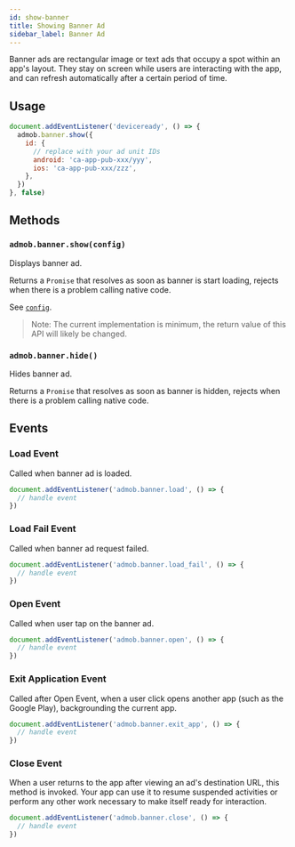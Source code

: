 ```yaml
---
id: show-banner
title: Showing Banner Ad
sidebar_label: Banner Ad
---
```


Banner ads are rectangular image or text ads that occupy a spot within an app's layout. They stay on screen while users are interacting with the app, and can refresh automatically after a certain period of time.

## Usage

```js
document.addEventListener('deviceready', () => {
  admob.banner.show({
    id: {
      // replace with your ad unit IDs
      android: 'ca-app-pub-xxx/yyy',
      ios: 'ca-app-pub-xxx/zzz',
    },
  })
}, false)
```

## Methods

### `admob.banner.show(config)`

Displays banner ad.

Returns a `Promise` that resolves as soon as banner is start loading, rejects when there is a problem calling native code.

See [`config`](./ad-request-options.md#reference).

> Note: The current implementation is minimum, the return value of this API will likely be changed.

### `admob.banner.hide()`

Hides banner ad.

Returns a `Promise` that resolves as soon as banner is hidden, rejects when there is a problem calling native code.

## Events

### Load Event

Called when banner ad is loaded.

```js
document.addEventListener('admob.banner.load', () => {
  // handle event
})
```

### Load Fail Event

Called when banner ad request failed.

```js
document.addEventListener('admob.banner.load_fail', () => {
  // handle event
})
```

### Open Event

Called when user tap on the banner ad.

```js
document.addEventListener('admob.banner.open', () => {
  // handle event
})
```

### Exit Application Event

Called after Open Event, when a user click opens another app (such as the Google Play), backgrounding the current app.

```js
document.addEventListener('admob.banner.exit_app', () => {
  // handle event
})
```

### Close Event

When a user returns to the app after viewing an ad's destination URL, this method is invoked. Your app can use it to resume suspended activities or perform any other work necessary to make itself ready for interaction.

```js
document.addEventListener('admob.banner.close', () => {
  // handle event
})
```
